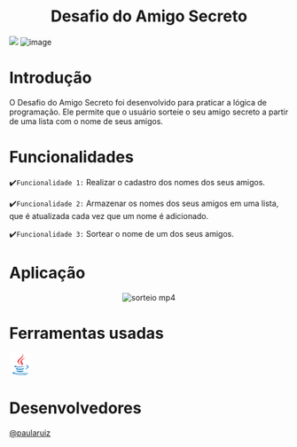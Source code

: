 <h1 align="center"> Desafio do Amigo Secreto </h1>

<img src="http://img.shields.io/static/v1?label=STATUS&message=CONCLUIDO&color=GREEN&style=for-the-badge"/>


<img width="1919" height="815" alt="image" src="https://github.com/user-attachments/assets/2afe3608-51a5-4865-97c1-716c87e3dc60" />

# Introdução

O Desafio do Amigo Secreto foi desenvolvido para praticar a lógica de programação. Ele permite que o usuário sorteie o seu amigo secreto a partir de uma lista com o nome de seus amigos. 


# Funcionalidades

✔️`Funcionalidade 1:` Realizar o cadastro dos nomes dos seus amigos.

✔️`Funcionalidade 2:` Armazenar os nomes dos seus amigos em uma lista, que é atualizada cada vez que um nome é adicionado.

✔️`Funcionalidade 3:` Sortear o nome de um dos seus amigos.

# Aplicação


<div align="center">

![sorteio mp4](https://github.com/user-attachments/assets/91873bec-d6b8-48ea-9d96-1932f303cd37)


</div>


# Ferramentas usadas

<a href="https://www.java.com" target="_blank"> <img src="https://raw.githubusercontent.com/devicons/devicon/master/icons/java/java-original.svg" alt="java" width="40" height="40"/> </a> 


# Desenvolvedores

[@paularuiz](https://github.com/paulahruizpro-ux)


